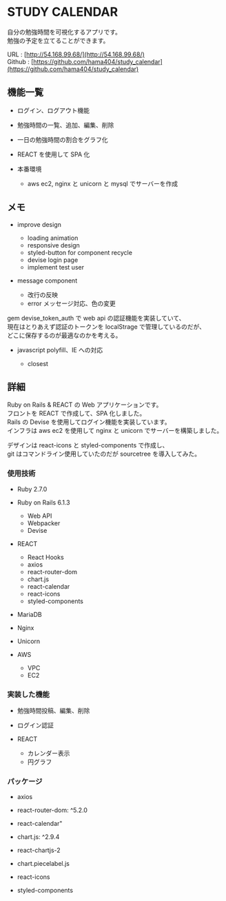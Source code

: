 # STUDY CALENDAR

自分の勉強時間を可視化するアプリです。  
勉強の予定を立てることができます。

URL : [http://54.168.99.68/](http://54.168.99.68/)  
Github : [https://github.com/hama404/study_calendar](https://github.com/hama404/study_calendar)

## 機能一覧

- ログイン、ログアウト機能

- 勉強時間の一覧、追加、編集、削除

- 一日の勉強時間の割合をグラフ化

- REACT を使用して SPA 化

- 本番環境

  - aws ec2, nginx と unicorn と mysql でサーバーを作成

## メモ

- improve design

  - loading animation
  - responsive design
  - styled-button for component recycle
  - devise login page
  - implement test user

- message component

  - 改行の反映
  - error メッセージ対応、色の変更

gem devise_token_auth で web api の認証機能を実装していて、  
現在はとりあえず認証のトークンを localStrage で管理しているのだが、  
どこに保存するのが最適なのかを考える。

- javascript polyfill、IE への対応

  - closest

## 詳細

Ruby on Rails & REACT の Web アプリケーションです。  
フロントを REACT で作成して、SPA 化しました。  
Rails の Devise を使用してログイン機能を実装しています。  
インフラは aws ec2 を使用して nginx と unicorn でサーバーを構築しました。

デザインは react-icons と styled-components で作成し、  
git はコマンドライン使用していたのだが sourcetree を導入してみた。

### 使用技術

- Ruby 2.7.0

- Ruby on Rails 6.1.3

  - Web API
  - Webpacker
  - Devise

- REACT

  - React Hooks
  - axios
  - react-router-dom
  - chart.js
  - react-calendar
  - react-icons
  - styled-components

- MariaDB

- Nginx

- Unicorn

- AWS

  - VPC
  - EC2

### 実装した機能

- 勉強時間投稿、編集、削除

- ログイン認証

- REACT

  - カレンダー表示
  - 円グラフ

### パッケージ

- axios

- react-router-dom: ^5.2.0

- react-calendar"

- chart.js: ^2.9.4

- react-chartjs-2

- chart.piecelabel.js

- react-icons

- styled-components
